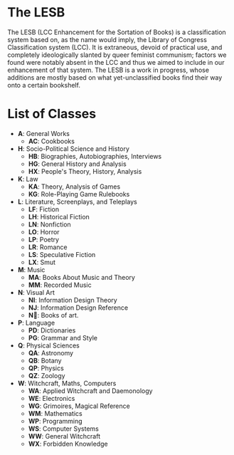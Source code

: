 # The LESB
The LESB (LCC Enhancement for the Sortation of Books) is 
a classification system based on, as the name would imply, the Library of Congress 
Classification system (LCC). It is extraneous, devoid of practical use, and completely 
ideologically slanted by queer feminist communism; factors we found were notably absent 
in the LCC and thus we aimed to include in our enhancement of that system. The LESB is 
a work in progress, whose additions are mostly based on what yet-unclassified books 
find their way onto a certain bookshelf.

# List of Classes

- **A**: General Works
  - **AC**: Cookbooks
- **H**: Socio-Political Science and History
  - **HB**: Biographies, Autobiographies, Interviews
  - **HG**: General History and Analysis
  - **HX**: People's Theory, History, Analysis
- **K**: Law
  - **KA**: Theory, Analysis of Games
  - **KG**: Role-Playing Game Rulebooks
- **L**: Literature, Screenplays, and Teleplays
  - **LF**: Fiction
  - **LH**: Historical Fiction
  - **LN**: Nonfiction
  - **LO**: Horror
  - **LP**: Poetry
  - **LR**: Romance
  - **LS**: Speculative Fiction
  - **LX**: Smut
- **M**: Music
  - **MA**: Books About Music and Theory
  - **MM**: Recorded Music
- **N**: Visual Art
  - **NI**: Information Design Theory
  - **NJ**: Information Design Reference
  - **N📖**: Books of art.
- **P**: Language
  - **PD**: Dictionaries
  - **PG**: Grammar and Style
- **Q**: Physical Sciences
  - **QA**: Astronomy
  - **QB**: Botany
  - **QP**: Physics
  - **QZ**: Zoology
- **W**: Witchcraft, Maths, Computers
  - **WA**: Applied Witchcraft and Daemonology
  - **WE**: Electronics
  - **WG**: Grimoires, Magical Reference
  - **WM**: Mathematics
  - **WP**: Programming
  - **WS**: Computer Systems
  - **WW**: General Witchcraft
  - **WX**: Forbidden Knowledge
